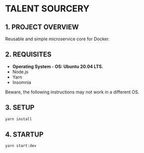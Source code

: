 # TALENT SOURCERY

## 1. PROJECT OVERVIEW

Reusable and simple microservice core for Docker.

## 2. REQUISITES

- **Operating System - OS: Ubuntu 20.04 LTS.**
- Node.js
- Yarn
- Insomnia

Beware, the following instructions may not work in a different OS.

## 3. SETUP

```bash
yarn install
```

## 4. STARTUP

```bash
yarn start:dev
```
